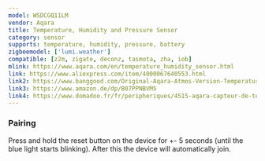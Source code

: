 ```yaml
---
model: WSDCGQ11LM
vendor: Aqara
title: Temperature, Humidity and Pressure Sensor
category: sensor
supports: temperature, humidity, pressure, battery
zigbeemodel: ['lumi.weather']
compatible: [z2m, zigate, deconz, tasmota, zha, iob]
mlink: https://www.aqara.com/en/temperature_humidity_sensor.html
link: https://www.aliexpress.com/item/4000067640553.html
link2: https://www.banggood.com/Original-Aqara-Atmos-Version-Temperature-Humidity-Sensor-Smart-Home-Thermometer-Hygrometer-p-1148666.html
link3: https://www.amazon.de/dp/B07PPNBVM5
link4: https://www.domadoo.fr/fr/peripheriques/4515-aqara-capteur-de-temperature-et-d-humidite-zigbee-6970504212510.html
---
```

### Pairing
Press and hold the reset button on the device for +- 5 seconds (until the blue light starts blinking).
After this the device will automatically join.